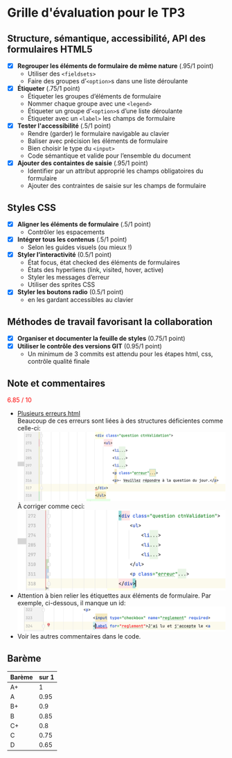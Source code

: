 # Grille d'évaluation pour le TP3
## Structure, sémantique, accessibilité, API des formulaires HTML5
- [X] __Regrouper les éléments de formulaire de même nature__ (.95/1 point)  
  - Utiliser des `<fieldsets>`  
  - Faire des groupes d’`<option>`s dans une liste déroulante
- [X] __Étiqueter__ (.75/1 point)  
  - Étiqueter les groupes d’éléments de formulaire   
  - Nommer chaque groupe avec une `<legend>`  
  - Étiqueter un groupe d’`<option>`s d’une liste déroulante  
  - Étiqueter avec un `<label>` les champs de formulaire  
- [X] __Tester l'accessibilité__ (.5/1 point)  
    - Rendre (garder) le formulaire navigable au clavier  
  - Baliser avec précision les éléments de formulaire  
  - Bien choisir le type du `<input>`   
  - Code sémantique et valide pour l’ensemble du document  
- [X] __Ajouter des containtes de saisie__ (.95/1 point)  
  - Identifier par un attribut approprié les champs obligatoires du formulaire  
  - Ajouter des contraintes de saisie sur les champs de formulaire  

## Styles CSS
- [X] __Aligner les éléments de formulaire__ (.5/1 point)
    - Contrôler les espacements 
- [X] __Intégrer tous les contenus__  (.5/1 point)  
  - Selon les guides visuels (ou mieux !)
- [X] __Styler l’interactivité__  (0.5/1 point)
  - État focus, état checked des éléments de formulaires  
  - États des hyperliens (link, visited, hover, active)  
  - Styler les messages d’erreur
  - Utiliser des sprites CSS  
- [X] __Styler les boutons radio__  (0.5/1 point) 
  - en les gardant accessibles au clavier

## Méthodes de travail favorisant la collaboration
- [X] __Organiser et documenter la feuille de styles__  (0.75/1 point)
- [X] __Utiliser le contrôle des versions GIT__  (0.95/1 point)
    - Un minimum de 3 commits est attendu pour les étapes html, css, contrôle qualité finale



## Note et commentaires
<span style='color:red'> 6.85 / 10 </span>

- [Plusieurs erreurs html](images/erreurs-html.pdf)  
Beaucoup de ces erreurs sont liées à des structures déficientes comme celle-ci:    
![](images/structure-deficiente.png)  
À corriger comme ceci:  
![](images/structure-corrige.png)  
- Attention à bien relier les étiquettes aux éléments de formulaire. Par exemple, ci-dessous, il manque un id:  
![](images/etiquetage-incomplet.png)
- Voir les autres commentaires dans le code.

## Barème
| Barème | sur 1 |
|--------|-------|
| A+     | 1     |
| A      | 0.95  |
| B+     | 0.9   |
| B      | 0.85  |
| C+     | 0.8   |
| C      | 0.75  |
| D      | 0.65  |
